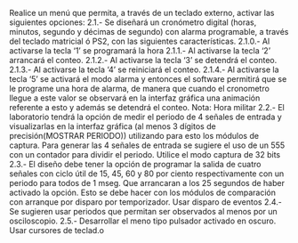 Realice un menú que permita, a través de un teclado externo, activar las siguientes opciones:
2.1.- Se diseñará un cronómetro digital (horas, minutos, segundo y décimas de segundo) con alarma programable, a través del teclado matricial ó PS2, con las siguientes características.
2.1.0.- Al activarse la tecla ‘1’ se programará la hora
2.1.1.- Al activarse la tecla ‘2’ arrancará el conteo.
2.1.2.- Al activarse la tecla ‘3’ se detendrá el conteo.
2.1.3.- Al activarse la tecla ‘4’ se reiniciará el conteo.
2.1.4.- Al activarse la tecla ‘5’ se activará el modo alarma y entonces el software permitirá que se le programe una hora de alarma, de manera que cuando el cronometro llegue a este valor se observará en la interfaz gráfica una animación referente a esto y además se detendrá el conteo.
Nota: Hora militar
2.2.- El laboratorio tendrá la opción de medir el periodo de 4 señales de entrada y visualizarlas en la interfaz gráfica (al menos 3 dígitos de precisión(MOSTRAR PERIODO)) utilizando para esto los módulos de captura. Para generar las 4 señales de entrada se sugiere el uso de un 555 con un contador para dividir el periodo. Utilice el modo captura de 32 bits 
2.3.- El diseño debe tener la opción de programar la salida de cuatro señales  con ciclo útil de 15, 45, 60 y 80 por ciento respectivamente con un periodo para todos de 1 mseg. Que arrancaran a los 25 segundos de haber activado la opción. Esto se debe hacer con los módulos de comparación con arranque por disparo por temporizador. 
Usar disparo de eventos
2.4.- Se sugieren usar periodos que permitan ser observados al menos por un osciloscopio.
2.5.- Desarrollar el meno tipo pulsador activado en oscuro.
Usar cursores de teclad.o 